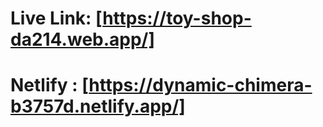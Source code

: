 # Live Link: [https://toy-shop-da214.web.app/]
# Netlify : [https://dynamic-chimera-b3757d.netlify.app/]
